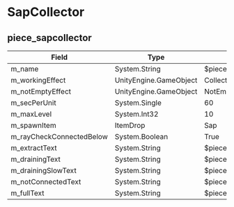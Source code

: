 # SapCollector

## piece_sapcollector

|Field|Type|Default Value|
|-----|----|-------------|
|m_name|System.String|$piece_sapcollector|
|m_workingEffect|UnityEngine.GameObject|CollectingEffect|
|m_notEmptyEffect|UnityEngine.GameObject|NotEmptyEffect|
|m_secPerUnit|System.Single|60|
|m_maxLevel|System.Int32|10|
|m_spawnItem|ItemDrop|Sap|
|m_rayCheckConnectedBelow|System.Boolean|True|
|m_extractText|System.String|$piece_sapcollector_extract|
|m_drainingText|System.String|$piece_sapcollector_draining|
|m_drainingSlowText|System.String|$piece_sapcollector_drainingslow|
|m_notConnectedText|System.String|$piece_sapcollector_notconnected|
|m_fullText|System.String|$piece_sapcollector_isfull|

